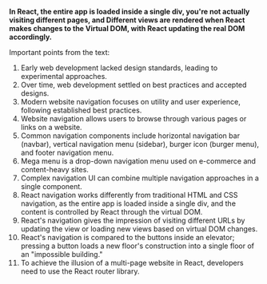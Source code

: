 **In React, the entire app is loaded inside a single div, you're not actually visiting different pages, and Different views are rendered when React makes changes to the Virtual DOM, with React updating the real DOM accordingly.**

Important points from the text:

1. Early web development lacked design standards, leading to experimental approaches.
2. Over time, web development settled on best practices and accepted designs.
3. Modern website navigation focuses on utility and user experience, following established best practices.
4. Website navigation allows users to browse through various pages or links on a website.
5. Common navigation components include horizontal navigation bar (navbar), vertical navigation menu (sidebar), burger icon (burger menu), and footer navigation menu.
6. Mega menu is a drop-down navigation menu used on e-commerce and content-heavy sites.
7. Complex navigation UI can combine multiple navigation approaches in a single component.
8. React navigation works differently from traditional HTML and CSS navigation, as the entire app is loaded inside a single div, and the content is controlled by React through the virtual DOM.
9. React's navigation gives the impression of visiting different URLs by updating the view or loading new views based on virtual DOM changes.
10. React's navigation is compared to the buttons inside an elevator; pressing a button loads a new floor's construction into a single floor of an "impossible building."
11. To achieve the illusion of a multi-page website in React, developers need to use the React router library.

